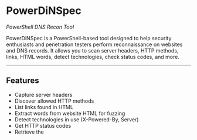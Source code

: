 # PowerDiNSpec

*PowerShell DNS Recon Tool*

PowerDiNSpec is a PowerShell-based tool designed to help security enthusiasts and penetration testers perform reconnaissance on websites and DNS records. It allows you to scan server headers, HTTP methods, links, HTML words, detect technologies, check status codes, and more.

---

## Features

* Capture server headers
* Discover allowed HTTP methods
* List links found in HTML
* Extract words from website HTML for fuzzing
* Detect technologies in use (X-Powered-By, Server)
* Get HTTP status codes
* Retrieve the <title> of the page
* Check for robots.txt
* Check for sitemap.xml
* Check for Banner
* Run all scans automatically
* Log all actions to a file

---

## Installation

1. Make sure you have *PowerShell 5.1* or later installed on Windows.
2. Clone or download this repository:

```powershell
git clone https://github.com/Luanqmata/PowerDiNSpec.git
```

3. Navigate to the folder:

```powershell
cd PowerDiNSpec
```

4. If the script is blocked by execution policies, run:

```powershell
Set-ExecutionPolicy -ExecutionPolicy RemoteSigned -Scope CurrentUser
```

<p align="center">
  <img width="361" height="508" alt="image" src="https://github.com/user-attachments/assets/e52f7f5f-b129-4294-bbdb-51488eb2428c" />
  <img width="367" height="513" alt="image" src="https://github.com/user-attachments/assets/ed6b684e-e6a9-458f-a9d0-f9dc8abb84a2" />
</p>

---

## Usage

1. Open PowerShell.
2. Run the script:

```powershell
.\PowerDiNSpec.ps1
```

3. The menu will appear. Choose an option (1-12) to perform the desired scan.
4. Enter the target URL or host when prompted.
5. Logs will be automatically saved in the script directory with timestamps.
6. Press Enter to return to the menu after each scan.

---

## Example

Run all scans for a website:


Choose option: 10
Enter the website URL (e.g., https://example.com)


The tool will sequentially run all checks and display the results in the terminal.
